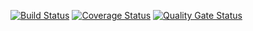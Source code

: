 [![Build Status](https://travis-ci.org/NikonP/testing-task1.svg?branch=master)](https://travis-ci.org/NikonP/testing-task1)
[![Coverage Status](https://coveralls.io/repos/github/NikonP/testing-task1/badge.svg?branch=master)](https://coveralls.io/github/NikonP/testing-task1?branch=master)
[![Quality Gate Status](https://sonarcloud.io/api/project_badges/measure?project=NikonP_testing-task1&metric=alert_status)](https://sonarcloud.io/dashboard?id=NikonP_testing-task1)

